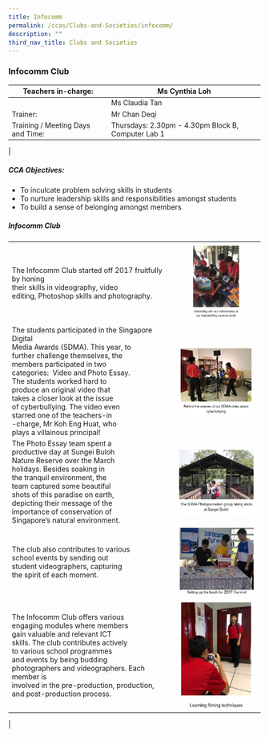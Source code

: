 ```yaml
---
title: Infocomm
permalink: /ccas/Clubs-and-Societies/infocomm/
description: ""
third_nav_title: Clubs and Societies
---
```

### Infocomm Club

| Teachers in-charge: | Ms Cynthia Loh |
|---|---|
|  | Ms Claudia Tan |
| Trainer: | Mr Chan Deqi |
| Training / Meeting Days and Time: | Thursdays: 2.30pm - 4.30pm Block B, Computer Lab 1 |
|

##### CCA Objectives:

*   To inculcate problem solving skills in students
*   To nurture leadership skills and responsibilities amongst students
*   To build a sense of belonging amongst members

##### Infocomm Club

|  |  | 
|---|:---:|
| The Infocomm Club started off 2017 fruitfully by honing <br>their skills in videography, video <br>editing, Photoshop skills and photography. | <img src="/images/infocomm%201.jpg" style="width:65%">|
| The students participated in the Singapore Digital<br> Media Awards (SDMA). This year, to<br> further challenge themselves, the<br> members participated in two <br>categories:  Video and Photo Essay.<br> The students worked hard to<br> produce an original video that<br> takes a closer look at the issue<br> of cyberbullying. The video even <br>starred one of the teachers-in<br>-charge, Mr Koh Eng Huat, who<br> plays a villainous principal! | <img src="/images/infocomm%202.jpg" style="width:95%"> |
| The Photo Essay team spent a <br>productive day at Sungei Buloh<br> Nature Reserve over the March<br> holidays. Besides soaking in<br> the tranquil environment, the<br> team captured some beautiful <br>shots of this paradise on earth, <br>depicting their message of the<br> importance of conservation of <br>Singapore’s natural environment.|<img src="/images/infocomm%203.jpg" style="width:95%"> |
|The club also contributes to various <br>school events by sending out<br> student videographers, capturing<br> the spirit of each moment.|<img src="/images/infocomm%204.jpg" style="width:95%"> |
| The Infocomm Club offers various<br> engaging modules where members<br> gain valuable and relevant ICT <br>skills. The club contributes actively<br> to various school programmes <br>and events by being budding <br>photographers and videographers. Each member is<br> involved in the pre-production, production, and post-production process. |<img src="/images/infocomm%205.jpg" style="width:95%"> | <img src="/images/infocomm%206.jpg" style="width:95%"> |
|